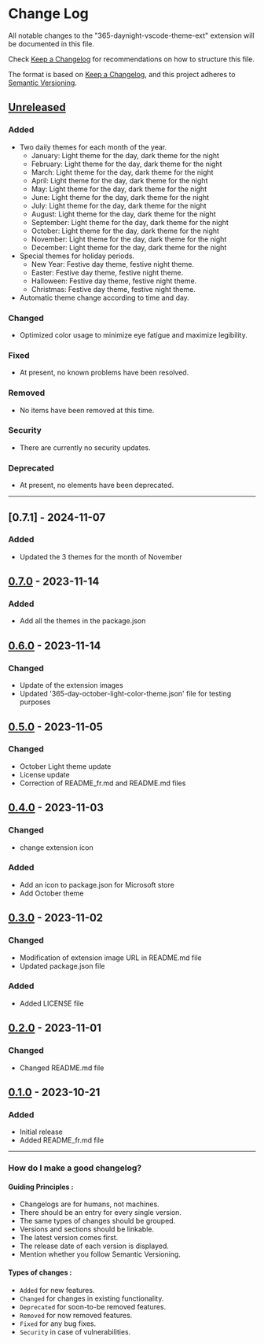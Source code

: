 # Change Log

All notable changes to the "365-daynight-vscode-theme-ext" extension will be documented in this file.

Check [Keep a Changelog](http://keepachangelog.com/) for recommendations on how to structure this file.

The format is based on [Keep a Changelog](http://keepachangelog.com/), and this project adheres to [Semantic Versioning](https://semver.org/spec/v2.0.0.html).

## [Unreleased]

### Added
- Two daily themes for each month of the year.
  - January: Light theme for the day, dark theme for the night
  - February: Light theme for the day, dark theme for the night
  - March: Light theme for the day, dark theme for the night
  - April: Light theme for the day, dark theme for the night
  - May: Light theme for the day, dark theme for the night
  - June: Light theme for the day, dark theme for the night
  - July: Light theme for the day, dark theme for the night
  - August: Light theme for the day, dark theme for the night
  - September: Light theme for the day, dark theme for the night
  - October: Light theme for the day, dark theme for the night
  - November: Light theme for the day, dark theme for the night
  - December: Light theme for the day, dark theme for the night
- Special themes for holiday periods.
   - New Year: Festive day theme, festive night theme.
   - Easter: Festive day theme, festive night theme.
   - Halloween: Festive day theme, festive night theme.
   - Christmas: Festive day theme, festive night theme.
- Automatic theme change according to time and day.

### Changed
- Optimized color usage to minimize eye fatigue and maximize legibility.

### Fixed
- At present, no known problems have been resolved.

### Removed
- No items have been removed at this time.

### Security 
- There are currently no security updates.

### Deprecated
- At present, no elements have been deprecated.

---

## [0.7.1] - 2024-11-07
### Added
- Updated the 3 themes for the month of November

## [0.7.0] - 2023-11-14
### Added
- Add all the themes in the package.json

## [0.6.0] - 2023-11-14
### Changed
- Update of the extension images
- Updated '365-day-october-light-color-theme.json' file for testing purposes

## [0.5.0] - 2023-11-05
### Changed
- October Light theme update
- License update
- Correction of README_fr.md and README.md files

## [0.4.0] - 2023-11-03
### Changed
- change extension icon
### Added
- Add an icon to package.json for Microsoft store
- Add October theme

## [0.3.0] - 2023-11-02
### Changed
- Modification of extension image URL in README.md file
- Updated package.json file 
### Added
- Added LICENSE file

## [0.2.0] - 2023-11-01
### Changed
- Changed README.md file

## [0.1.0] - 2023-10-21
### Added
- Initial release
- Added README_fr.md file

[unreleased]: https://github.com/mickaellherminez/365-daynight-vscode-theme-ext/compare/0.1.0...HAED
[0.7.0]: https://github.com/mickaellherminez/365-daynight-vscode-theme-ext/compare/0.6.0...0.7.0
[0.6.0]: https://github.com/mickaellherminez/365-daynight-vscode-theme-ext/compare/0.5.0...0.6.0
[0.5.0]: https://github.com/mickaellherminez/365-daynight-vscode-theme-ext/compare/0.0.4...0.5.0
[0.4.0]: https://github.com/mickaellherminez/365-daynight-vscode-theme-ext/compare/0.3.0...0.0.4
[0.3.0]: https://github.com/mickaellherminez/365-daynight-vscode-theme-ext/compare/0.2.0...0.3.0
[0.2.0]: https://github.com/mickaellherminez/365-daynight-vscode-theme-ext/compare/0.1.0...0.2.0
[0.1.0]: https://github.com/mickaellherminez/365-daynight-vscode-theme-ext/releases/tag/0.1.0

---

### How do I make a good changelog?
#### Guiding Principles :
- Changelogs are for humans, not machines.
- There should be an entry for every single version.
- The same types of changes should be grouped.
- Versions and sections should be linkable.
- The latest version comes first.
- The release date of each version is displayed.
- Mention whether you follow Semantic Versioning.
#### Types of changes :
- `Added` for new features.
- `Changed` for changes in existing functionality.
- `Deprecated` for soon-to-be removed features.
- `Removed` for now removed features.
- `Fixed` for any bug fixes.
- `Security` in case of vulnerabilities.